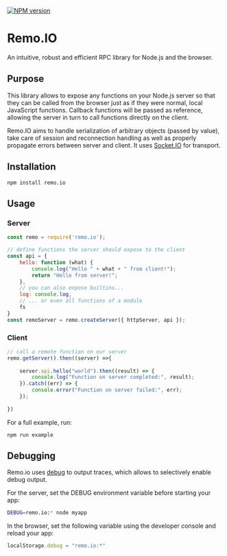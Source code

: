 [![NPM version](https://badge.fury.io/js/remo.io.svg)](https://www.npmjs.com/package/remo.io)

# Remo.IO
An intuitive, robust and efficient RPC library for Node.js and the browser.

## Purpose

This library allows to expose any functions on your Node.js server so that they can be called from the browser just as if they were normal, local JavaScript functions. Callback functions will be passed as reference, allowing the server in turn to call functions directly on the client.

Remo.IO aims to handle serialization of arbitrary objects (passed by value), take care of session and reconnection handling as well as properly propagate errors between server and client. It uses [Socket.IO](https://www.npmjs.com/package/socket.io) for transport.

## Installation
```
npm install remo.io
```

## Usage

### Server

```js
const remo = require('remo.io');

// define functions the server should expose to the client
const api = {
    hello: function (what) {
        console.log("Hello " + what + " from client!");
        return "Hello from server!";
    },
    // you can also expose builtins...
    log: console.log,
    // ... or even all functions of a module
    fs
}
const remoServer = remo.createServer({ httpServer, api });
```

### Client

```js
// call a remote function on our server
remo.getServer().then((server) =>{
    
    server.api.hello("world").then((result) => {
        console.log("Function on server completed:", result);
    }).catch((err) => {
        console.error("Function on server failed:", err);
    });
        
})
```

For a full example, run:

```
npm run example
```

## Debugging

Remo.io uses [debug](https://www.npmjs.com/package/debug) to output traces, which allows to selectively enable debug output.

For the server, set the DEBUG environment variable before starting your app:
```bash
DEBUG=remo.io:* node myapp
```

In the browser, set the following variable using the developer console and reload your app:
```js
localStorage.debug = "remo.io:*"
```
